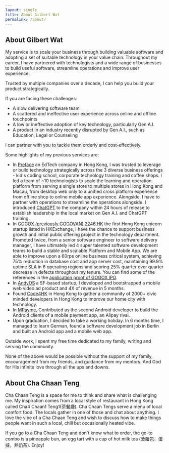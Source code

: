 ```yaml
---
layout: single
title: About Gilbert Wat
permalink: /about/
---
```

## About Gilbert Wat

My service is to scale your business through building valuable software and adopting a set of suitable technology in your value chain. Throughout my career, I have partnered with technologists and a wide range of businesses to build useful software, streamline operations and improve user experience.

Trusted by multiple companies over a decade, I can help you build your product strategically.

If you are facing these challenges:

- A slow delivering software team
- A scattered and ineffective user experience across online and offline touchpoints
- A low or ineffective adoption of key technology, particularly Gen A.I.
- A product in an industry recently disrupted by Gen A.I., such as Education, Legal or Counseling

I can partner with you to tackle them orderly and cost-effectively.

Some highlights of my previous services are:

- In [Preface](https://www.preface.ai) an EdTech company in Hong Kong, I was trusted to leverage or build technology strategically across the 3 diverse business offerings - kid's coding school, corporate technology training and coffee shops. I led a team of ~10 technologists to scale the learning and operation platform from serving a single store to multiple stores in Hong Kong and Macau, from desktop web only to a unified cross platform experience from offline shop to online mobile app experience. Alongside, I have to partner with operations to streamline the operations alongside. I introduced [ChatGPT](https://chat.openai.com) to the company within 24 hours of release to establish leadership in the local market on Gen A.I. and ChatGPT training.
- In [GOGOX (previously GOGOVAN) 2246.HK](https://www.gogox.com) the first Hong Kong unicorn startup listed in HKExchange, I have the chance to support business growth and initial public offering project in the technology department. Promoted twice, from a senior software engineer to software delivery manager, I have ultimately led 4 super talented software development teams to build a stable and scalable Platform and Mobile App. We are able to improve upon a 60rps online business critical system, achieving 75% reduction in database cost and app server cost, maintaining 99.9% uptime SLA in 6 operating regions and scoring 25% quarter over quarter decrease in defects throughout my tenure. You can find some of the references in the [application proof of GOGOX IPO](https://www1.hkexnews.hk/listedco/listconews/sehk/2022/0624/sehk22042400132.pdf).
- In [AndyOS](https://www.andyroid.net) a SF-based startup, I developed and bootstrapped a mobile web video ad product and 4X of revenue in 5 months.
- Found [Code4HK](https://code4.hk) in Hong Kong to gather a community of 2000+ civic minded developers in Hong Kong to improve our home city with technology.
- In [MPayme](https://www.crunchbase.com/organization/mpayme), Contributed as the second Android developer to build the Android clients of a mobile payment app, an Alipay rival.
- Upon graduation, I decided to take a working holiday. In 6 months time, I managed to learn German, found a software development job in Berlin and built an Android app and a mobile web app.

Outside work, I spent my free time dedicated to my family, writing and serving the community.

None of the above would be possible without the support of my family, encouragement from my friends, and guidance from my mentors. And God for His infinite love through all the ups and downs.

## About Cha Chaan Teng

Cha Chaan Teng is a space for me to think and share what is challenging me. My inspiration comes from a local style of restaurant in Hong Kong called Cha4 Chaan1 Teng1(茶餐廳). Cha Chaan Tengs serve a menu of local comfort food. The locals gather in one of those and chat about anything. I love the vibe of a Cha Chaan Teng and wish to discuss how to make things people want in such a local, chill but occasionally heated vibe.

If you go to a Cha Chaan Teng and don't know what to order, the go-to combo is a pineapple bun, an egg tart with a cup of hot milk tea (菠蘿包，蛋撻，熱奶茶). Enjoy!

